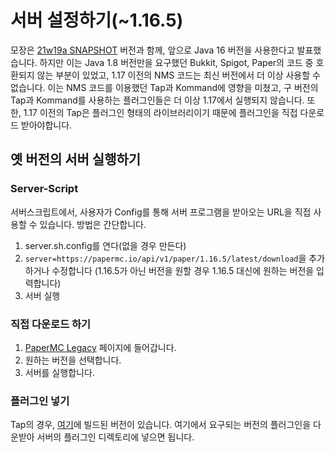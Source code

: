# 서버 설정하기(~1.16.5)

모장은 [21w19a SNAPSHOT](https://www.minecraft.net/en-us/article/minecraft-snapshot-21w19a) 버전과 함께, 앞으로 Java 16 버전을 사용한다고 발표했습니다. 하지만 이는 Java 1.8 버전만을 요구했던 Bukkit, Spigot, Paper의 코드 중 호환되지 않는 부분이 있었고, 1.17 이전의 NMS 코드는 최신 버전에서 더 이상 사용할 수 없습니다. 이는 NMS 코드를 이용했던 Tap과 Kommand에 영향을 미쳤고, 구 버전의 Tap과 Kommand를 사용하는 플러그인들은 더 이상 1.17에서 실행되지 않습니다. 또한, 1.17 이전의 Tap은 플러그인 형태의 라이브러리이기 때문에 플러그인을 직접 다운로드 받아야합니다.

## 옛 버전의 서버 실행하기
### Server-Script
서버스크립트에서, 사용자가 Config를 통해 서버 프로그램을 받아오는 URL을 직접 사용할 수 있습니다. 방법은 간단합니다.

1. server.sh.config를 연다(없을 경우 만든다)
2. `server=https://papermc.io/api/v1/paper/1.16.5/latest/download`을 추가하거나 수정합니다 (1.16.5가 아닌 버전을 원할 경우 1.16.5 대신에 원하는 버전을 입력합니다)
3. 서버 실행

### 직접 다운로드 하기
1. [PaperMC Legacy](https://papermc.io/legacy) 페이지에 들어갑니다.
2. 원하는 버전을 선택합니다.
3. 서버를 실행합니다.

### 플러그인 넣기
Tap의 경우, [여기](https://github.com/monun/tap/releases)에 빌드된 버전이 있습니다. 여기에서 요구되는 버전의 플러그인을 다운받아 서버의 플러그인 디렉토리에 넣으면 됩니다.

<!---이미지 추가 예정-->
